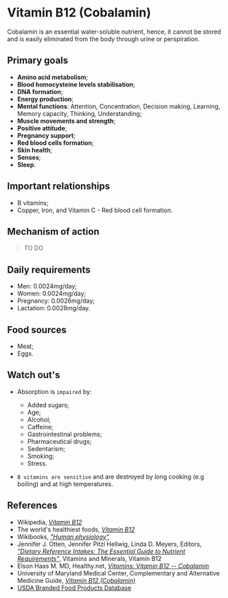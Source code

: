 # Vitamin B12 (Cobalamin)
Cobalamin is an essential water-soluble nutrient, hence, it cannot be stored and is easily eliminated from the body through urine or perspiration.

## Primary goals
- __Amino acid metabolism__;
- __Blood homocysteine levels stabilisation__;
- __DNA formation__;
- __Energy production__;
- __Mental functions__: Attention, Concentration, Decision making, Learning, Memory capacity, Thinking, Understanding;
- __Muscle movements and strength__;
- __Positive attitude__;
- __Pregnancy support__;
- __Red blood cells formation__;
- __Skin health__;
- __Senses__;
- __Sleep__.

## Important relationships
- B vitamins;
- Copper, Iron, and Vitamin C - Red blood cell formation.

## Mechanism of action
> TO DO

## Daily requirements
- Men: 0.0024mg/day;
- Women: 0.0024mg/day;
- Pregnancy: 0.0026mg/day;
- Lactation: 0.0028mg/day.

## Food sources
- Meat;
- Eggs.

## Watch out's
- Absorption is `impaired` by:
    - Added sugars;
    - Age;
    - Alcohol;
    - Caffeine;
    - Gastrointestinal problems;
    - Pharmaceutical drugs;
    - Sedentarism;
    - Smoking;
    - Stress.

- `B vitamins are sensitive` and are destroyed by long cooking (e.g boiling) and at high temperatures.

## References
- Wikipedia, [_Vitamin B12_](https://en.wikipedia.org/wiki/Vitamin_B12)
- The world's healthiest foods, [_Vitamin B12_](http://www.whfoods.com/genpage.php?tname=nutrient&dbid=107)
- Wikibooks, [_"Human physiology"_](https://en.Wikibooks.org/wiki/Human_Physiology/Nutrition#Vitamins)
- Jennifer J. Otten, Jennifer Pitzi Hellwig, Linda D. Meyers, Editors, 
[_"Dietary Reference Intakes: The Essential Guide to Nutrient Requirements"_](https://www.amazon.com/Dietary-Reference-Intakes-Essential-Requirements/dp/0309157420), Vitamins and Minerals, Vitamin B12
- Elson Haas M. MD, Healthy.net, [_Vitamins: Vitamin B12 -- Cobalamin_](http://www.healthy.net/Health/Article/Vitamin_B12_Cobalamin/1924/2)
- University of Maryland Medical Center, Complementary and Alternative Medicine Guide, [_Vitamin B12 (Cobalamin)_](http://umm.edu/health/medical/altmed/supplement/vitamin-b12-cobalamin)
- [USDA Branded Food Products Database](https://ndb.nal.usda.gov/ndb/nutrients/report/nutrientsfrm?max=1000&offset=0&totCount=0&nutrient1=418&nutrient2=&nutrient3=&subset=0&sort=c&measureby=g)